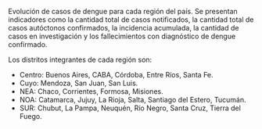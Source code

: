 Evolución de casos de dengue para cada región del país. Se presentan indicadores como la cantidad total de casos notificados, la cantidad total de casos autóctonos confirmados, la incidencia acumulada, la cantidad de casos en investigación y los fallecimientos con diagnóstico de dengue confirmado.

Los distritos integrantes de cada región son:

- Centro: Buenos Aires, CABA, Córdoba, Entre Ríos, Santa Fe.
- Cuyo: Mendoza, San Juan, San Luis.
- NEA: Chaco, Corrientes, Formosa, Misiones.
- NOA: Catamarca, Jujuy, La Rioja, Salta, Santiago del Estero, Tucumán.
- SUR: Chubut, La Pampa, Neuquén, Río Negro, Santa Cruz, Tierra del Fuego.
